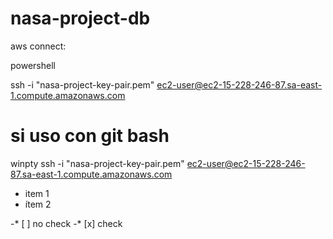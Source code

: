# nasa-project-db
aws connect: 

powershell
        
ssh -i "nasa-project-key-pair.pem" ec2-user@ec2-15-228-246-87.sa-east-1.compute.amazonaws.com

si uso con git bash 
====
winpty  ssh -i "nasa-project-key-pair.pem" ec2-user@ec2-15-228-246-87.sa-east-1.compute.amazonaws.com

* item 1
* ítem 2

-* [ ] no check
-* [x] check
